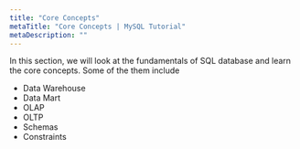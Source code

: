 ```yaml
---
title: "Core Concepts"
metaTitle: "Core Concepts | MySQL Tutorial"
metaDescription: ""
---
```


In this section, we will look at the fundamentals of SQL database and learn the core concepts. Some of the them include

- Data Warehouse
- Data Mart
- OLAP
- OLTP
- Schemas
- Constraints
